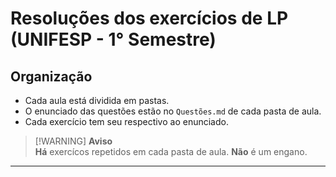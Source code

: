 # Resoluções dos exercícios de LP (UNIFESP - 1° Semestre)

## Organização

- Cada aula está dividida em pastas.
- O enunciado das questões estão no `Questões.md` de cada pasta de aula.
- Cada exercício tem seu respectivo ao enunciado.

> [!WARNING] __Aviso__<br>
> __Há__ exercícos repetidos em cada pasta de aula. __Não__ é um engano.

___

